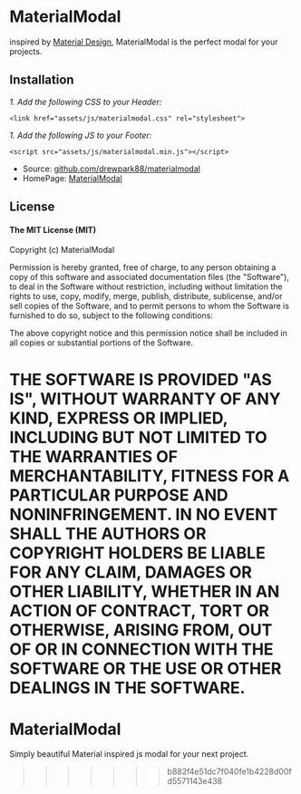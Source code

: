 
# MaterialModal

inspired by [Material Design](https://material.google.com/),
MaterialModal is the perfect modal for your projects.

## Installation

*1. Add the following CSS to your Header:*


```
<link href="assets/js/materialmodal.css" rel="stylesheet">
```

*1. Add the following JS to your Footer:*

```
<script src="assets/js/materialmodal.min.js"></script>
```


* Source: [github.com/drewpark88/materialmodal](http://github.com/drewpark88/materialmodal)
* HomePage: [MaterialModal](https://github.com/drewpark88/materialmodal)


## License

#### The MIT License (MIT)

Copyright (c) MaterialModal

Permission is hereby granted, free of charge, to any person obtaining a copy of
this software and associated documentation files (the "Software"), to deal in
the Software without restriction, including without limitation the rights to
use, copy, modify, merge, publish, distribute, sublicense, and/or sell copies
of the Software, and to permit persons to whom the Software is furnished to do
so, subject to the following conditions:

The above copyright notice and this permission notice shall be included in all
copies or substantial portions of the Software.

THE SOFTWARE IS PROVIDED "AS IS", WITHOUT WARRANTY OF ANY KIND, EXPRESS OR
IMPLIED, INCLUDING BUT NOT LIMITED TO THE WARRANTIES OF MERCHANTABILITY,
FITNESS FOR A PARTICULAR PURPOSE AND NONINFRINGEMENT. IN NO EVENT SHALL THE
AUTHORS OR COPYRIGHT HOLDERS BE LIABLE FOR ANY CLAIM, DAMAGES OR OTHER
LIABILITY, WHETHER IN AN ACTION OF CONTRACT, TORT OR OTHERWISE, ARISING FROM,
OUT OF OR IN CONNECTION WITH THE SOFTWARE OR THE USE OR OTHER DEALINGS IN THE
SOFTWARE.
=======
# MaterialModal
Simply beautiful Material inspired js modal for your next project.
>>>>>>> b882f4e51dc7f040fe1b4228d00fd5571143e438

